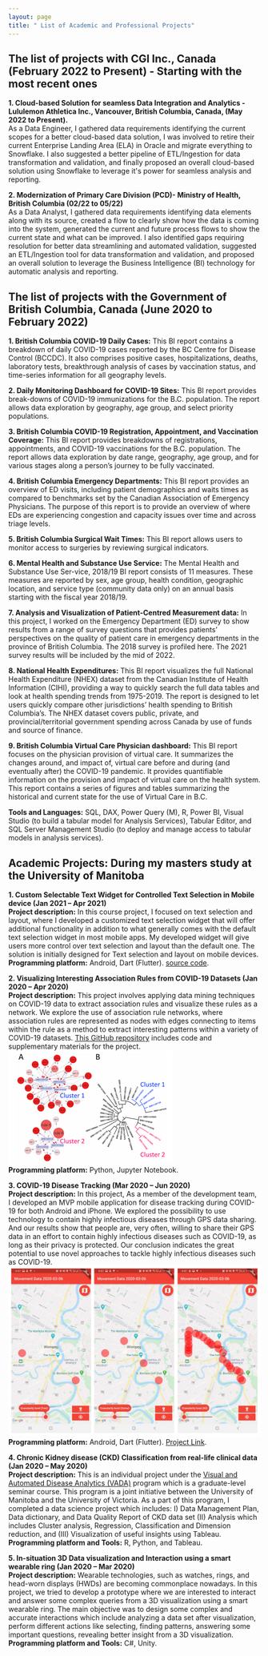 ```yaml
---
layout: page
title: " List of Academic and Professional Projects"
---
```


## The list of projects with CGI Inc., Canada (February 2022 to Present) -  Starting with the most recent ones
**1. Cloud-based Solution for seamless Data Integration and Analytics - Lululemon Athletica Inc., Vancouver, British Columbia, Canada, (May 2022 to Present).** <br/>
As a Data Engineer, I gathered data requirements identifying the current scopes for a better cloud-based data solution, I was involved to retire their current Enterprise Landing Area (ELA) in Oracle and migrate everything to Snowflake. I also suggested a better pipeline of ETL/Ingestion for data transformation and validation, and finally proposed an overall cloud-based solution using Snowflake to leverage it's power for seamless analysis and reporting.

**2. Modernization of Primary Care Division (PCD)- Ministry of Health, British Columbia (02/22 to 05/22)** <br/>
As a Data Analyst, I gathered data requirements identifying data elements along with its source, created a flow to clearly show how the data is coming into the system, generated the current and future process flows to show the current state and what can be improved. I also identified gaps requiring resolution for better data streamlining and automated validation, suggested an ETL/Ingestion tool for data transformation and validation, and proposed an overall solution to leverage the Business Intelligence (BI) technology for automatic analysis and reporting. <br/>

## The list of projects with the Government of British Columbia, Canada (June 2020 to February 2022)

**1. British  Columbia  COVID-19  Daily  Cases:** This  BI  report contains a  breakdown of daily COVID-19 cases reported by the BC Centre for Disease Control (BCCDC). It also comprises positive cases, hospitalizations, deaths, laboratory tests, breakthrough analysis of cases by vaccination status, and time-series information for all geography levels.<br/>

**2. Daily Monitoring Dashboard for COVID-19 Sites:** This BI report provides break-downs of  COVID-19  immunizations for the  B.C.  population.   The report allows data exploration by geography, age group, and select priority populations.<br/>

**3. British Columbia COVID-19 Registration, Appointment, and Vaccination Coverage:** This BI report provides breakdowns of registrations, appointments, and COVID-19 vaccinations for the B.C. population. The report allows data exploration by date range, geography, age group, and for various stages along a person’s journey to be fully vaccinated.<br/>

**4. British Columbia Emergency Departments:** This BI report provides an overview of ED visits, including patient demographics and waits times as compared to benchmarks set by the Canadian Association of Emergency Physicians.  The purpose of this report is to provide an overview of where EDs are experiencing congestion and capacity issues over time and across triage levels.<br/>

**5. British Columbia Surgical Wait Times:** This BI report allows users to monitor access to surgeries by reviewing surgical indicators.<br/>

**6. Mental Health and Substance Use Service:** The Mental Health and Substance Use Ser-vice, 2018/19 BI report consists of 11 measures.  These measures are reported by sex, age group, health condition, geographic location, and service type (community data only) on an annual basis starting with the fiscal year 2018/19.<br/>

**7. Analysis and Visualization of Patient-Centred Measurement data:**  In this project, I worked on the Emergency Department (ED) survey to show results from a range of survey questions that provides patients’ perspectives on the quality of patient care in emergency departments in the province of British Columbia. The 2018 survey is profiled here. The 2021 survey results will be included by the mid of 2022.<br/>

**8. National Health Expenditures:** This BI report visualizes the full National Health Expenditure (NHEX) dataset from the Canadian Institute of Health Information (CIHI), providing a way to quickly search the full data tables and look at health spending trends from 1975-2019. The report is designed to let users quickly compare other jurisdictions’ health spending to British Columbia’s. The NHEX dataset covers public, private, and provincial/territorial government spending across Canada by use of funds and source of finance.<br/>

**9. British Columbia Virtual Care Physician dashboard:** This BI report focuses on the physician provision of virtual care. It summarizes the changes around, and impact of, virtual care before and during (and eventually after) the COVID-19 pandemic. It provides quantifiable information on the provision and impact of virtual care on the health system. This report contains a series of figures and tables summarizing the historical and current state for the use of Virtual Care in B.C.<br/>

**Tools and Languages:** SQL, DAX, Power Query (M), R, Power BI, Visual Studio (to build a tabular model for Analysis Services), Tabular Editor, and SQL Server Management Studio (to deploy and manage access to tabular models in analysis services).


## Academic Projects: During my masters study at the University of Manitoba

**1. Custom Selectable Text Widget for Controlled Text Selection in Mobile device (Jan 2021 – Apr 2021)** <br/>
**Project description:** In this course project, I focused on text selection and layout, where I developed a customized text selection widget that will offer additional functionality in addition to what generally comes with the default text selection widget in most mobile apps. My developed widget will give users more control over text selection and layout than the default one. The solution is initially designed for Text selection and layout on mobile devices.<br/>
**Programming platform:** Android, Dart (Flutter). [source code](https://github.com/walid-shaiket/flutter-engage_selectable-text).

**2. Visualizing Interesting Association Rules from COVID-19 Datasets (Jan 2020 – Apr 2020)** <br/>
**Project description:** This project involves applying data mining techniques on COVID-19 data to extract association rules and visualize these rules as a network. We explore the use of association rule networks, where association rules are represented as nodes with edges connecting to items within the rule as a method to extract interesting patterns within a variety of COVID-19 datasets. [This GitHub repository](https://github.com/walid-shaiket/Adv-data-mining-project) includes code and supplementary materials for the project.<br/>
![data mining project](data_mining_project.PNG)<br/>
**Programming platform:** Python, Jupyter Notebook.

**3. COVID-19 Disease Tracking (Mar 2020 – Jun 2020)**<br/>
**Project description:** In this project, As a member of the development team, I developed an MVP mobile application for disease tracking during COVID-19 for both Android and iPhone. We explored the possibility to use technology to contain highly infectious diseases through GPS data sharing. And our results show that people are, very often, willing to share their GPS data in an effort to contain highly infectious diseases such as COVID-19, as long as their privacy is protected. Our conclusion indicates the great potential to use novel approaches to tackle highly infectious diseases such as COVID-19.<br/>
![Our developed app](Dis_tracking.png) <br/>
**Programming platform:** Android, Dart (Flutter). [Project Link](http://hci.cs.umanitoba.ca/projects-and-research/details/covid-19-disease-tracking).

**4. Chronic Kidney disease (CKD) Classification from real-life clinical data (Jan 2020 – May 2020)**<br/>
**Project description:** This is an individual project under the [Visual and Automated Disease Analytics (VADA)](https://vada.cs.umanitoba.ca/) program which is a graduate-level seminar course. This program is a joint initiative between the University of Manitoba and the University of Victoria. As a part of this program, I completed a data science project which includes: I) Data Management Plan, Data dictionary, and Data Quality Report of CKD data set (II) Analysis which includes Cluster analysis, Regression, Classification and Dimension reduction, and (III) Visualization of useful insights using Tableau.<br/>
**Programming platform and Tools:** R, Python, and Tableau.

**5. In-situation 3D Data visualization and Interaction using a smart wearable ring (Jan 2020 – Mar 2020)**<br/>
**Project description:** Wearable technologies, such as watches, rings, and head-worn displays (HWDs) are becoming commonplace nowadays. In this project, we tried to develop a prototype where we are interested to interact and answer some complex queries from a 3D visualization using a smart wearable ring. The main objective was to design some complex and accurate interactions which include analyzing a data set after visualization, perform different actions like selecting, finding patterns, answering some important questions, revealing better insight from a 3D visualization.<br/>
**Programming platform and Tools:** C#, Unity.
